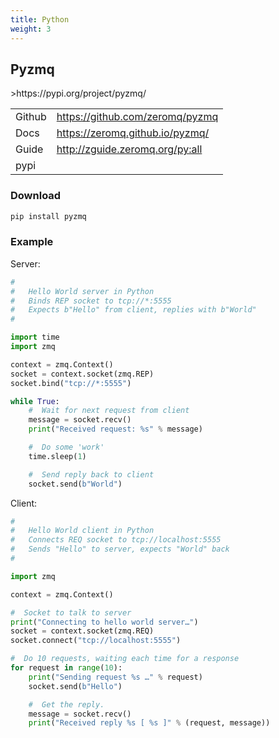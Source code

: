 ```yaml
---
title: Python
weight: 3
---
```


## Pyzmq

<table>
    <tr><td>Github</td><td><a href="https://github.com/zeromq/pyzmq">https://github.com/zeromq/pyzmq</a></td></tr>
<tr><td>Docs</td><td><a href="https://zeromq.github.io/pyzmq/">https://zeromq.github.io/pyzmq/</a></td></tr>
<tr><td>Guide</td><td><a href="http://zguide.zeromq.org/py:all">http://zguide.zeromq.org/py:all</a></td></tr>
<tr><td>pypi</td><td<a href="https://pypi.org/project/pyzmq/">>https://pypi.org/project/pyzmq/</a></td></tr>
</table>

### Download

```bash
pip install pyzmq
```

### Example

Server:
```python
#
#   Hello World server in Python
#   Binds REP socket to tcp://*:5555
#   Expects b"Hello" from client, replies with b"World"
#

import time
import zmq

context = zmq.Context()
socket = context.socket(zmq.REP)
socket.bind("tcp://*:5555")

while True:
    #  Wait for next request from client
    message = socket.recv()
    print("Received request: %s" % message)

    #  Do some 'work'
    time.sleep(1)

    #  Send reply back to client
    socket.send(b"World")
```

Client:
```python
#
#   Hello World client in Python
#   Connects REQ socket to tcp://localhost:5555
#   Sends "Hello" to server, expects "World" back
#

import zmq

context = zmq.Context()

#  Socket to talk to server
print("Connecting to hello world server…")
socket = context.socket(zmq.REQ)
socket.connect("tcp://localhost:5555")

#  Do 10 requests, waiting each time for a response
for request in range(10):
    print("Sending request %s …" % request)
    socket.send(b"Hello")

    #  Get the reply.
    message = socket.recv()
    print("Received reply %s [ %s ]" % (request, message))
```
